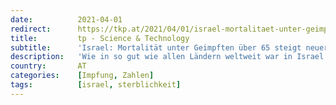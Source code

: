 ```yaml
---
date:          2021-04-01
redirect:      https://tkp.at/2021/04/01/israel-mortalitaet-unter-geimpften-ueber-65-steigt-neuerlich-an-update-israel-in-euromomo-wieder-da/
title:         tp - Science & Technology
subtitle:      'Israel: Mortalität unter Geimpften über 65 steigt neuerlich an - Update: Israel in Euromomo wieder da'
description:   'Wie in so gut wie allen Ländern weltweit war in Israel ein Anstieg in der Mortalität mit der Zunahme der Zahl der täglichen Impfungen zu beobachten. Und zwar nicht nur in der Altersgruppe über 65 Jahren, sondern auch im Bereich 45 bis 64 Jahre. Als die Impfintensität zurückging, nahm auch die Übersterblichkeit wieder ab. All …'
country:       AT
categories:    [Impfung, Zahlen]
tags:          [israel, sterblichkeit]
---
```

